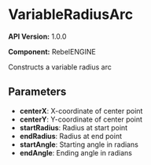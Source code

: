 # VariableRadiusArc

**API Version:** 1.0.0

**Component:** RebelENGINE

Constructs a variable radius arc

## Parameters

- **centerX**: X-coordinate of center point
- **centerY**: Y-coordinate of center point
- **startRadius**: Radius at start point
- **endRadius**: Radius at end point
- **startAngle**: Starting angle in radians
- **endAngle**: Ending angle in radians

